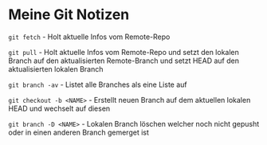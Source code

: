 # Meine Git Notizen

`git fetch` - Holt aktuelle Infos vom Remote-Repo

`git pull` - Holt aktuelle Infos vom Remote-Repo und setzt den lokalen Branch auf den aktualisierten Remote-Branch und setzt HEAD auf den aktualisierten lokalen Branch

`git branch -av` - Listet alle Branches als eine Liste auf

`git checkout -b <NAME>` - Erstellt neuen Branch auf dem aktuellen lokalen HEAD und wechselt auf diesen

`git branch -D <NAME>` - Lokalen Branch löschen welcher noch nicht gepusht oder in einen anderen Branch gemerget ist 


